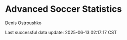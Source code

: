 # Advanced Soccer Statistics
Denis Ostroushko

<!-- gfm -->

Last successful data update: 2025-06-13 02:17:17 CST
